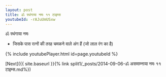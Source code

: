 ```yaml
---
layout: post
title: ॐ रथंगाया नमः ११ टाइम्स
youtubeId: -rAJuUmUSxw
---
```

 
 
 ॐ रथंगाया नमः  
 
 -  जिसके पास रत्नों की तरह चमकने वाले अंग हैं (जो लाल रंग का है) 
 
  
 
  
 
 
 
 
 
 


{% include youtubePlayer.html id=page.youtubeId %}
 
[Next]({{ site.baseurl }}{% link  split1/_posts/2014-09-06-ॐ असमाम्नाया नमः ११ टाइम्स.md%})
 
